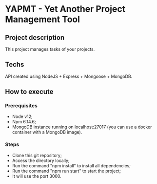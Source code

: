 # YAPMT - Yet Another Project Management Tool

## Project description
This project manages tasks of your projects.

## Techs
API created using NodeJS + Express + Mongoose + MongoDB.

## How to execute

### Prerequisites
- Node v12;
- Npm 6.14.6;
- MongoDB instance running on localhost:27017 (you can use a docker container with a MongoDB image).

### Steps
- Clone this git repository;
- Access the directory locally;
- Run the command "npm install" to install all dependencies;
- Run the command "npm run start" to start the project;
- It will use the port 3000.
